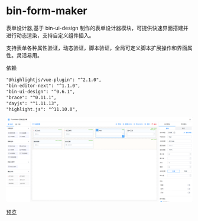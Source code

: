 # bin-form-maker

表单设计器,基于 bin-ui-design 制作的表单设计器模块，可提供快速界面搭建并进行动态渲染，支持自定义组件插入。

支持表单各种属性验证，动态验证，脚本验证，全局可定义脚本扩展操作和界面属性。灵活易用。

依赖

    "@highlightjs/vue-plugin": "^2.1.0",
    "bin-editor-next": "^1.1.0",
    "bin-ui-design": "^0.6.1",
    "brace": "^0.11.1",
    "dayjs": "^1.11.13",
    "highlight.js": "^11.10.0",

![界面](/public/preview/desc.png)

[预览](https://wangbin3162.github.io/bin-form-maker/)
